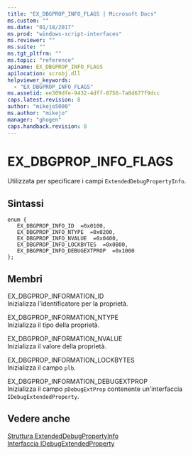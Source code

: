```yaml
---
title: "EX_DBGPROP_INFO_FLAGS | Microsoft Docs"
ms.custom: ""
ms.date: "01/18/2017"
ms.prod: "windows-script-interfaces"
ms.reviewer: ""
ms.suite: ""
ms.tgt_pltfrm: ""
ms.topic: "reference"
apiname: EX_DBGPROP_INFO_FLAGS
apilocation: scrobj.dll
helpviewer_keywords: 
  - "EX_DBGPROP_INFO_FLAGS"
ms.assetid: ee309dfe-9432-4dff-8756-7a8d677f9dcc
caps.latest.revision: 8
author: "mikejo5000"
ms.author: "mikejo"
manager: "ghogen"
caps.handback.revision: 8
---
```

# EX_DBGPROP_INFO_FLAGS
Utilizzata per specificare i campi `ExtendedDebugPropertyInfo`.  
  
## Sintassi  
  
```  
enum {  
   EX_DBGPROP_INFO_ID  =0x0100,  
   EX_DBGPROP_INFO_NTYPE  =0x0200,  
   EX_DBGPROP_INFO_NVALUE  =0x0400,  
   EX_DBGPROP_INFO_LOCKBYTES  =0x0800,  
   EX_DBGPROP_INFO_DEBUGEXTPROP  =0x1000  
};  
```  
  
## Membri  
 EX\_DBGPROP\_INFORMATION\_ID  
 Inizializza l'identificatore per la proprietà.  
  
 EX\_DBGPROP\_INFORMATION\_NTYPE  
 Inizializza il tipo della proprietà.  
  
 EX\_DBGPROP\_INFORMATION\_NVALUE  
 Inizializza il valore della proprietà.  
  
 EX\_DBGPROP\_INFORMATION\_LOCKBYTES  
 Inizializza il campo `plb`.  
  
 EX\_DBGPROP\_INFORMATION\_DEBUGEXTPROP  
 Inizializza il campo `pDebugExtProp` contenente un'interfaccia `IDebugExtendedProperty`.  
  
## Vedere anche  
 [Struttura ExtendedDebugPropertyInfo](../../winscript/reference/extendeddebugpropertyinfo-structure.md)   
 [Interfaccia IDebugExtendedProperty](../../winscript/reference/idebugextendedproperty-interface.md)